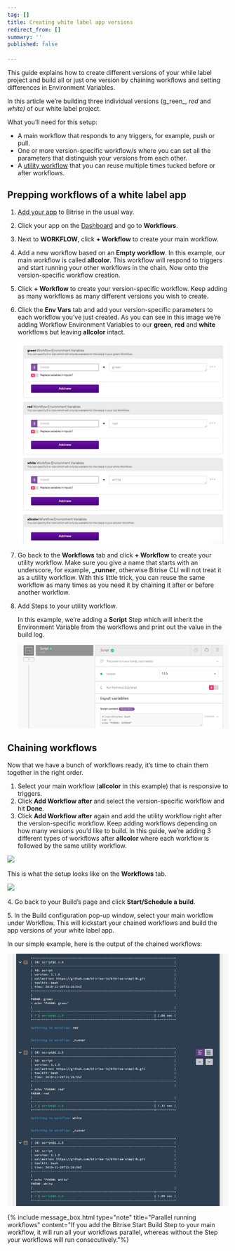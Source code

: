 ```yaml
---
tag: []
title: Creating white label app versions
redirect_from: []
summary: ''
published: false

---
```

This guide explains how to create different versions of your while label project and build all or just one version by chaining workflows and setting differences in Environment Variables.

In this article we’re building three individual versions (g_reen_, _red_ and _white)_ of our white label project.

What you’ll need for this setup:

* A main workflow that responds to any triggers, for example, push or pull.
* One or more version-specific workflow/s where you can set all the parameters that distinguish your versions from each other.
* A [utility workflow](https://bitrise.atlassian.net/bitrise-cli/workflows/#utility-workflows "/bitrise-cli/workflows/#utility-workflows") that you can reuse multiple times tucked before or after workflows.

## Prepping workflows of a white label app

1. [Add your app](https://bitrise.atlassian.net/getting-started/adding-a-new-app/ "/getting-started/adding-a-new-app/") to Bitrise in the usual way.
2. Click your app on the [Dashboard](https://app.bitrise.io/dashboard/builds "https://app.bitrise.io/dashboard/builds") and go to **Workflows**.
3. Next to **WORKFLOW**, click **+ Workflow** to create your main workflow.
4. Add a new workflow based on an **Empty workflow**. In this example, our main workflow is called **allcolor**. This workflow will respond to triggers and start running your other workflows in the chain. Now onto the version-specific workflow creation.
5. Click **+ Workflow** to create your version-specific workflow. Keep adding as many workflows as many different versions you wish to create.
6. Click the **Env Vars** tab and add your version-specific parameters to each workflow you’ve just created. As you can see in this image we’re adding Workflow Environment Variables to our **green**, **red** and **white** workflows but leaving **allcolor** intact.

   ![](/img/workflow-spec-env.jpeg)
7. Go back to the **Workflows** tab and click **+ Workflow** to create your utility workflow. Make sure you give a name that starts with an underscore, for example, **_runner**, otherwise Bitrise CLI will not treat it as a utility workflow. With this little trick, you can reuse the same workflow as many times as you need it by chaining it after or before another workflow.
8. Add Steps to your utility workflow.

   In this example, we’re adding a **Script** Step which will inherit the Environment Variable from the workflows and print out the value in the build log.

   ![](/img/white-label-script.jpg)

## Chaining workflows

Now that we have a bunch of workflows ready, it’s time to chain them together in the right order.

1. Select your main workflow (**allcolor** in this example) that is responsive to triggers.
2. Click **Add Workflow after** and select the version-specific workflow and hit **Done**.
3. Click **Add Workflow after** again and add the utility workflow right after the version-specific workflow. Keep adding workflows depending on how many versions you’d like to build. In this guide, we’re adding 3 different types of workflows after **allcolor** where each workflow is followed by the same utility workflow.

![](https://downloads.intercomcdn.com/i/o/158483772/2f4fa92ecba6e56f060f85bd/allcolorsetup.png)

This is what the setup looks like on the **Workflows** tab.

![](https://downloads.intercomcdn.com/i/o/158480613/78a2478cba53718a8781c79e/whitelabel.jpg)

4\. Go back to your Build’s page and click **Start/Schedule a build**.

5\. In the Build configuration pop-up window, select your main workflow under Workflow. This will kickstart your chained workflows and build the app versions of your white label app.

In our simple example, here is the output of the chained workflows:

![](/img/white-label-logview.jpg)

{% include message_box.html type="note" title="Parallel running workflows" content="If you add the Bitrise Start Build Step to your main workflow, it will run all your workflows parallel, whereas without the Step your workflows will run consecutively."%}